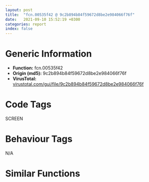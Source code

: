 ```yaml
---
layout: post
title:  "fcn.00535f42 @ 9c2b894b84f59672d8be2e984066f76f"
date:   2021-09-10 15:52:19 +0300
categories: report
index: false
---
```


# Generic Information
- **Function:** fcn.00535f42
- **Origin (md5):** 9c2b894b84f59672d8be2e984066f76f
- **VirusTotal:** [virustotal.com/gui/file/9c2b894b84f59672d8be2e984066f76f][virustotal_ref]

# Code Tags
<span class="tag" id="SCREEN">SCREEN</span>


# Behaviour Tags
<span class="bhv-tag" id="na">N/A</span>

# Similar Functions
<script type="text/javascript" src="https://www.gstatic.com/charts/loader.js"></script>
<script type="text/javascript">

    google.charts.load('current', {'packages':['corechart']});
    google.charts.setOnLoadCallback(drawChart);

    function drawChart() {
    var data = new google.visualization.DataTable();
        data.addColumn('number', 'X');
        data.addColumn('number', 'Y');
        data.addColumn({type: 'string', role: 'tooltip', 'p': {'html': true}});
        data.addColumn({'type': 'string', 'role': 'style'});
        
        data.addRows([
    [501.2510986328125, -828.1834106445312, '<b><a href="/report/fcn.00535f42@9c2b894b84f59672d8be2e984066f76f">fcn.00535f42</a><br>@9c2b894b84f59672d8be2e984066f76f</b><br>push 0x70<br>mov eax, 0x58145e<br>call fcn.00553908<br>mov edi, ecx<br>cmp dword[0x5e2cf4], 0<br>jne 0x536238<br>xor ebx, ebx<br>cmp dword[edi+0x80], ebx<br>jne 0x535f71<br>call fcn.004158be<br>jmp 0x536238<br>mov ecx, dword[ebp+8]<br>mov eax, dword[ebp+0xc]<br>cmp ecx, 0xffffffff<br>jne 0x535fd5<br>cmp eax, 0xffffffff<br>jne 0x535fd5<br>push ebx<br>push 9<br>push 0x110a<br>push dword[edi+0x20]<br>mov dword[ebp-0x20], ebx<br>mov dword[ebp-0x1c], ebx<br>mov dword[ebp-0x18], ebx<br>mov dword[ebp-0x14], ebx<br>call dword[sym.imp.USER32.dll_SendMessageW]<br>mov esi, eax<br>test esi, esi<br>je 0x536238<br>push ebx<br>lea eax, [ebp-0x20]<br>mov ecx, edi<br>push eax<br>push esi<br>call fcn.0042f8f4<br>test eax, eax<br>je 0x535ffe<br>mov eax, dword[ebp-0x20]<br>mov dword[ebp+8], eax<br>mov eax, dword[ebp-0x14]<br>inc eax<br>mov dword[ebp+0xc], eax<br>lea eax, [ebp+8]<br>push eax<br>push dword[edi+0x20]<br>call dword[sym.imp.USER32.dll_ClientToScreen]<br>jmp 0x535ffe<br>mov dword[ebp-0x14], eax<br>lea eax, [ebp-0x18]<br>push eax<br>push dword[edi+0x20]<br>mov dword[ebp-0x18], ecx<br>call dword[sym.imp.USER32.dll_ScreenToClient]<br>lea eax, [ebp-0x2c]<br>mov dword[ebp-0x2c], ebx<br>push eax<br>push dword[ebp-0x14]<br>mov ecx, edi<br>push dword[ebp-0x18]<br>call fcn.0042fa23<br>mov esi, eax<br>test esi, esi<br>je 0x536238<br>push 0x28<br>lea eax, [ebp-0x7c]<br>push ebx<br>push eax<br>call fcn.005576f0<br>add esp, 0xc<br>mov dword[ebp-0x7c], 4<br>lea eax, [ebp-0x7c]<br>mov dword[ebp-0x78], esi<br>push eax<br>push ebx<br>push 0x113e<br>push dword[edi+0x20]<br>call dword[sym.imp.USER32.dll_SendMessageW]<br>test eax, eax<br>je 0x536238<br>mov ebx, dword[ebp-0x58]<br>test ebx, ebx<br>je 0x536238<br>mov ecx, dword[ebx]<br>mov dword[ebp-0x28], ecx<br>test ecx, ecx<br>jne 0x536061<br>lea eax, [ebp-0x28]<br>push eax<br>call dword[sym.imp.SHELL32.dll_SHGetDesktopFolder]<br>test eax, eax<br>jns 0x536070<br>call fcn.0040f785<br>mov eax, dword[ecx]<br>push ecx<br>mov esi, dword[eax+4]<br>mov ecx, esi<br>call fcn.00553897<br>call esi<br>cmp dword[ebp-0x28], 0<br>je 0x536238<br>push dword[edi+0x20]<br>call dword[sym.imp.USER32.dll_GetParent]<br>push eax<br>call fcn.00415cb4<br>test eax, eax<br>jne 0x536091<br>xor edx, edx<br>jmp 0x536094<br>mov edx, dword[eax+0x20]<br>mov ecx, dword[ebp-0x28]<br>lea eax, [ebp-0x24]<br>and dword[ebp-0x24], 0<br>push eax<br>push 0<br>mov esi, dword[ecx]<br>lea eax, [ebx+8]<br>push 0x5b2724<br>push eax<br>push 1<br>push edx<br>push ecx<br>mov ecx, dword[esi+0x28]<br>mov dword[ebp-0x2c], edx<br>call fcn.00553897<br>call dword[esi+0x28]<br>test eax, eax<br>js 0x536222<br>call dword[sym.imp.USER32.dll_CreatePopupMenu]<br>mov ebx, eax<br>test ebx, ebx<br>je 0x536208<br>mov ecx, dword[ebp-0x24]<br>push 4<br>push 0x7fff<br>push 1<br>mov esi, dword[ecx]<br>push 0<br>push ebx<br>push ecx<br>mov ecx, dword[esi+0xc]<br>call fcn.00553897<br>call dword[esi+0xc]<br>test eax, eax<br>js 0x536208<br>mov eax, dword[ebp-0x24]<br>push 0x5e2cf4<br>push 0x5b2744<br>push eax<br>mov ecx, dword[eax]<br>mov esi, dword[ecx]<br>mov ecx, esi<br>call fcn.00553897<br>call esi<br>mov esi, dword[edi+0x20]<br>push 0<br>push esi<br>push 0<br>push dword[ebp+0xc]<br>push dword[ebp+8]<br>push 0x102<br>push ebx<br>call dword[sym.imp.USER32.dll_TrackPopupMenu]<br>push esi<br>mov ebx, eax<br>call dword[sym.imp.USER32.dll_IsWindow]<br>test eax, eax<br>je 0x536208<br>mov ecx, dword[0x5e2cf4]<br>test ecx, ecx<br>je 0x536164<br>mov eax, dword[ecx]<br>push ecx<br>mov esi, dword[eax+8]<br>mov ecx, esi<br>call fcn.00553897<br>call esi<br>xor esi, esi<br>mov dword[0x5e2cf4], esi<br>jmp 0x536166<br>xor esi, esi<br>test ebx, ebx<br>je 0x536208<br>call fcn.0042d89f<br>mov ecx, dword[eax+4]<br>call fcn.0041aacb<br>mov eax, dword[ebp-0x2c]<br>lea edx, [ebp-0x54]<br>mov dword[ebp-0x4c], eax<br>lea eax, [ebx-1]<br>mov dword[ebp-0x48], eax<br>mov eax, dword[ebp-0x24]<br>mov dword[ebp-0x50], esi<br>mov dword[ebp-0x44], esi<br>mov dword[ebp-0x40], esi<br>mov dword[ebp-0x38], esi<br>mov dword[ebp-0x34], esi<br>mov dword[ebp-0x54], 0x24<br>mov dword[ebp-0x3c], 1<br>mov ecx, dword[eax]<br>push edx<br>mov dword[ebp-4], esi<br>push eax<br>mov esi, dword[ecx+0x10]<br>mov ecx, esi<br>call fcn.00553897<br>call esi<br>test eax, eax<br>js 0x5361f5<br>push dword[edi+0x20]<br>call dword[sym.imp.USER32.dll_GetParent]<br>push eax<br>call fcn.00415cb4<br>test eax, eax<br>je 0x5361f5<br>push dword[edi+0x20]<br>call dword[sym.imp.USER32.dll_GetParent]<br>push eax<br>call fcn.00415cb4<br>push 0<br>push ebx<br>push dword[0x5df9c8]<br>push dword[eax+0x20]<br>call dword[sym.imp.USER32.dll_SendMessageW]<br>mov ecx, edi<br>call fcn.0041bde5<br>or dword[ebp-4], 0xffffffff<br>lea ecx, [ebp-0x2d]<br>call fcn.00413d7a<br>mov ecx, dword[ebp-0x24]<br>test ecx, ecx<br>je 0x536222<br>mov eax, dword[ecx]<br>push ecx<br>mov esi, dword[eax+8]<br>mov ecx, esi<br>call fcn.00553897<br>call esi<br>and dword[ebp-0x24], 0<br>mov ecx, dword[ebp-0x28]<br>test ecx, ecx<br>je 0x536238<br>mov eax, dword[ecx]<br>push ecx<br>mov esi, dword[eax+8]<br>mov ecx, esi<br>call fcn.00553897<br>call esi<br>call fcn.005538b2<br>ret 8<br><eoc> ', 'point { fill-color: #e0440e; }'],
[-501.2510986328125, 828.1834106445312, '<b><a href="/report/fcn.1002fb40@e5d49e0823e602f2ee948ac39d32c1eb">fcn.1002fb40</a><br>@e5d49e0823e602f2ee948ac39d32c1eb</b><br>push 0x70<br>mov eax, 0x1013c90c<br>call fcn.10124157<br>mov edi, ecx<br>cmp dword[0x101a1188], 0<br>jne 0x1002fdf4<br>xor esi, esi<br>cmp dword[edi+0x74], esi<br>jne 0x1002fb6c<br>call fcn.1000dc9a<br>jmp 0x1002fdf4<br>mov ecx, dword[ebp+8]<br>mov ebx, dword[sym.imp.USER32.dll_SendMessageW]<br>mov eax, dword[ebp+0xc]<br>cmp ecx, 0xffffffff<br>jne 0x1002fbd3<br>cmp eax, 0xffffffff<br>jne 0x1002fbd3<br>push esi<br>push 9<br>push 0x110a<br>push dword[edi+0x20]<br>mov dword[ebp-0x20], esi<br>mov dword[ebp-0x1c], esi<br>mov dword[ebp-0x18], esi<br>mov dword[ebp-0x14], esi<br>call ebx<br>mov esi, eax<br>test esi, esi<br>je 0x1002fdf4<br>push 0<br>lea eax, [ebp-0x20]<br>mov ecx, edi<br>push eax<br>push esi<br>call fcn.100558a6<br>test eax, eax<br>je 0x1002fbfc<br>mov eax, dword[ebp-0x20]<br>mov dword[ebp+8], eax<br>mov eax, dword[ebp-0x14]<br>inc eax<br>mov dword[ebp+0xc], eax<br>lea eax, [ebp+8]<br>push eax<br>push dword[edi+0x20]<br>call dword[sym.imp.USER32.dll_ClientToScreen]<br>jmp 0x1002fbfc<br>mov dword[ebp-0x14], eax<br>lea eax, [ebp-0x18]<br>push eax<br>push dword[edi+0x20]<br>mov dword[ebp-0x18], ecx<br>call dword[sym.imp.USER32.dll_ScreenToClient]<br>lea eax, [ebp-0x28]<br>mov dword[ebp-0x28], esi<br>push eax<br>push dword[ebp-0x14]<br>mov ecx, edi<br>push dword[ebp-0x18]<br>call fcn.100559cf<br>mov esi, eax<br>test esi, esi<br>je 0x1002fdf4<br>push 0x28<br>lea eax, [ebp-0x7c]<br>push 0<br>push eax<br>call fcn.10123640<br>add esp, 0xc<br>mov dword[ebp-0x7c], 4<br>lea eax, [ebp-0x7c]<br>mov dword[ebp-0x78], esi<br>push eax<br>push 0<br>push 0x113e<br>push dword[edi+0x20]<br>call ebx<br>test eax, eax<br>je 0x1002fdf4<br>mov esi, dword[ebp-0x58]<br>test esi, esi<br>je 0x1002fdf4<br>mov ecx, dword[esi]<br>mov dword[ebp-0x2c], ecx<br>test ecx, ecx<br>jne 0x1002fc64<br>lea eax, [ebp-0x2c]<br>push eax<br>call dword[sym.imp.SHELL32.dll_SHGetDesktopFolder]<br>xor ecx, ecx<br>test eax, eax<br>setns cl<br>test ecx, ecx<br>jne 0x1002fc6a<br>call fcn.10009c74<br>mov eax, dword[ecx]<br>push ecx<br>call dword[eax+4]<br>cmp dword[ebp-0x2c], 0<br>je 0x1002fdf4<br>push dword[edi+0x20]<br>call dword[sym.imp.USER32.dll_GetParent]<br>push eax<br>call fcn.1000def0<br>test eax, eax<br>jne 0x1002fc8b<br>xor ebx, ebx<br>jmp 0x1002fc8e<br>mov ebx, dword[eax+0x20]<br>mov ecx, dword[ebp-0x2c]<br>lea eax, [ebp-0x24]<br>and dword[ebp-0x24], 0<br>push eax<br>push 0<br>mov edx, dword[ecx]<br>lea eax, [esi+8]<br>push 0x1017ae94<br>push eax<br>push 1<br>push ebx<br>push ecx<br>mov dword[ebp-0x28], ebx<br>call dword[edx+0x28]<br>test eax, eax<br>js 0x1002fde7<br>call dword[sym.imp.USER32.dll_CreatePopupMenu]<br>mov ebx, eax<br>test ebx, ebx<br>je 0x1002fdd6<br>mov ecx, dword[ebp-0x24]<br>push 4<br>push 0x7fff<br>push 1<br>mov edx, dword[ecx]<br>push 0<br>push ebx<br>push ecx<br>call dword[edx+0xc]<br>test eax, eax<br>js 0x1002fdd6<br>mov eax, dword[ebp-0x24]<br>push 0x101a1188<br>push 0x1017aeb4<br>push eax<br>mov ecx, dword[eax]<br>call dword[ecx]<br>mov esi, dword[edi+0x20]<br>push 0<br>push esi<br>push 0<br>push dword[ebp+0xc]<br>push dword[ebp+8]<br>push 0x102<br>push ebx<br>call dword[sym.imp.USER32.dll_TrackPopupMenu]<br>push esi<br>mov ebx, eax<br>call dword[sym.imp.USER32.dll_IsWindow]<br>test eax, eax<br>je 0x1002fdd6<br>mov ecx, dword[0x101a1188]<br>test ecx, ecx<br>je 0x1002fd39<br>mov eax, dword[ecx]<br>push ecx<br>call dword[eax+8]<br>and dword[0x101a1188], 0<br>test ebx, ebx<br>je 0x1002fdd6<br>call fcn.1000b62f<br>mov ecx, dword[eax+4]<br>call fcn.10005eb7<br>mov eax, dword[ebp-0x28]<br>lea edx, [ebp-0x54]<br>and dword[ebp-0x50], 0<br>and dword[ebp-0x44], 0<br>and dword[ebp-0x40], 0<br>and dword[ebp-0x38], 0<br>and dword[ebp-0x34], 0<br>and dword[ebp-4], 0<br>mov dword[ebp-0x4c], eax<br>lea eax, [ebx-1]<br>mov dword[ebp-0x48], eax<br>mov eax, dword[ebp-0x24]<br>mov dword[ebp-0x54], 0x24<br>mov dword[ebp-0x3c], 1<br>push edx<br>mov ecx, dword[eax]<br>push eax<br>call dword[ecx+0x10]<br>test eax, eax<br>js 0x1002fdc3<br>push dword[edi+0x20]<br>mov esi, dword[sym.imp.USER32.dll_GetParent]<br>call esi<br>push eax<br>call fcn.1000def0<br>test eax, eax<br>je 0x1002fdc3<br>push dword[edi+0x20]<br>call esi<br>push eax<br>call fcn.1000def0<br>push 0<br>push ebx<br>push dword[0x101a1c90]<br>push dword[eax+0x20]<br>call dword[sym.imp.USER32.dll_SendMessageW]<br>mov ecx, edi<br>call fcn.100127a0<br>or dword[ebp-4], 0xffffffff<br>lea ecx, [ebp-0x2d]<br>call fcn.1000c28e<br>mov ecx, dword[ebp-0x24]<br>test ecx, ecx<br>je 0x1002fde7<br>mov eax, dword[ecx]<br>push ecx<br>call dword[eax+8]<br>and dword[ebp-0x24], 0<br>mov ecx, dword[ebp-0x2c]<br>test ecx, ecx<br>je 0x1002fdf4<br>mov eax, dword[ecx]<br>push ecx<br>call dword[eax+8]<br>call fcn.10124106<br>ret 8<br><eoc> ', 'null'],

        ]);

    var options = {
        title: 'Similarity Plot',
        legend: 'none',
        colors: ['#dedbd9', '#e6693e', '#ec8f6e', '#f3b49f', '#f6c7b6'],
        tooltip: {isHtml: true, trigger: 'both'},
        explorer: {
        actions: ["dragToZoom", "rightClickToReset"],
        },
        chartArea: {
        width: '80%',
        height: '80%'
        },
        width: '100%',
        height: '100%'
    };

    var chart = new google.visualization.ScatterChart(document.getElementById('chart_div'));

    chart.draw(data, options);
    }
    
</script>


<div id="chart_div" style="width: 100%px; height: 100%;"></div>

# Disassembled Code
{% highlight nasm %}

push 0x70
mov eax, 0x58145e
call fcn.00553908
mov edi, ecx
cmp dword[0x5e2cf4], 0
jne 0x536238
xor ebx, ebx
cmp dword[edi+0x80], ebx
jne 0x535f71
call fcn.004158be
jmp 0x536238
mov ecx, dword[ebp+8]
mov eax, dword[ebp+0xc]
cmp ecx, 0xffffffff
jne 0x535fd5
cmp eax, 0xffffffff
jne 0x535fd5
push ebx
push 9
push 0x110a
push dword[edi+0x20]
mov dword[ebp-0x20], ebx
mov dword[ebp-0x1c], ebx
mov dword[ebp-0x18], ebx
mov dword[ebp-0x14], ebx
call dword[sym.imp.USER32.dll_SendMessageW]
mov esi, eax
test esi, esi
je 0x536238
push ebx
lea eax, [ebp-0x20]
mov ecx, edi
push eax
push esi
call fcn.0042f8f4
test eax, eax
je 0x535ffe
mov eax, dword[ebp-0x20]
mov dword[ebp+8], eax
mov eax, dword[ebp-0x14]
inc eax
mov dword[ebp+0xc], eax
lea eax, [ebp+8]
push eax
push dword[edi+0x20]
call dword[sym.imp.USER32.dll_ClientToScreen]
jmp 0x535ffe
mov dword[ebp-0x14], eax
lea eax, [ebp-0x18]
push eax
push dword[edi+0x20]
mov dword[ebp-0x18], ecx
call dword[sym.imp.USER32.dll_ScreenToClient]
lea eax, [ebp-0x2c]
mov dword[ebp-0x2c], ebx
push eax
push dword[ebp-0x14]
mov ecx, edi
push dword[ebp-0x18]
call fcn.0042fa23
mov esi, eax
test esi, esi
je 0x536238
push 0x28
lea eax, [ebp-0x7c]
push ebx
push eax
call fcn.005576f0
add esp, 0xc
mov dword[ebp-0x7c], 4
lea eax, [ebp-0x7c]
mov dword[ebp-0x78], esi
push eax
push ebx
push 0x113e
push dword[edi+0x20]
call dword[sym.imp.USER32.dll_SendMessageW]
test eax, eax
je 0x536238
mov ebx, dword[ebp-0x58]
test ebx, ebx
je 0x536238
mov ecx, dword[ebx]
mov dword[ebp-0x28], ecx
test ecx, ecx
jne 0x536061
lea eax, [ebp-0x28]
push eax
call dword[sym.imp.SHELL32.dll_SHGetDesktopFolder]
test eax, eax
jns 0x536070
call fcn.0040f785
mov eax, dword[ecx]
push ecx
mov esi, dword[eax+4]
mov ecx, esi
call fcn.00553897
call esi
cmp dword[ebp-0x28], 0
je 0x536238
push dword[edi+0x20]
call dword[sym.imp.USER32.dll_GetParent]
push eax
call fcn.00415cb4
test eax, eax
jne 0x536091
xor edx, edx
jmp 0x536094
mov edx, dword[eax+0x20]
mov ecx, dword[ebp-0x28]
lea eax, [ebp-0x24]
and dword[ebp-0x24], 0
push eax
push 0
mov esi, dword[ecx]
lea eax, [ebx+8]
push 0x5b2724
push eax
push 1
push edx
push ecx
mov ecx, dword[esi+0x28]
mov dword[ebp-0x2c], edx
call fcn.00553897
call dword[esi+0x28]
test eax, eax
js 0x536222
call dword[sym.imp.USER32.dll_CreatePopupMenu]
mov ebx, eax
test ebx, ebx
je 0x536208
mov ecx, dword[ebp-0x24]
push 4
push 0x7fff
push 1
mov esi, dword[ecx]
push 0
push ebx
push ecx
mov ecx, dword[esi+0xc]
call fcn.00553897
call dword[esi+0xc]
test eax, eax
js 0x536208
mov eax, dword[ebp-0x24]
push 0x5e2cf4
push 0x5b2744
push eax
mov ecx, dword[eax]
mov esi, dword[ecx]
mov ecx, esi
call fcn.00553897
call esi
mov esi, dword[edi+0x20]
push 0
push esi
push 0
push dword[ebp+0xc]
push dword[ebp+8]
push 0x102
push ebx
call dword[sym.imp.USER32.dll_TrackPopupMenu]
push esi
mov ebx, eax
call dword[sym.imp.USER32.dll_IsWindow]
test eax, eax
je 0x536208
mov ecx, dword[0x5e2cf4]
test ecx, ecx
je 0x536164
mov eax, dword[ecx]
push ecx
mov esi, dword[eax+8]
mov ecx, esi
call fcn.00553897
call esi
xor esi, esi
mov dword[0x5e2cf4], esi
jmp 0x536166
xor esi, esi
test ebx, ebx
je 0x536208
call fcn.0042d89f
mov ecx, dword[eax+4]
call fcn.0041aacb
mov eax, dword[ebp-0x2c]
lea edx, [ebp-0x54]
mov dword[ebp-0x4c], eax
lea eax, [ebx-1]
mov dword[ebp-0x48], eax
mov eax, dword[ebp-0x24]
mov dword[ebp-0x50], esi
mov dword[ebp-0x44], esi
mov dword[ebp-0x40], esi
mov dword[ebp-0x38], esi
mov dword[ebp-0x34], esi
mov dword[ebp-0x54], 0x24
mov dword[ebp-0x3c], 1
mov ecx, dword[eax]
push edx
mov dword[ebp-4], esi
push eax
mov esi, dword[ecx+0x10]
mov ecx, esi
call fcn.00553897
call esi
test eax, eax
js 0x5361f5
push dword[edi+0x20]
call dword[sym.imp.USER32.dll_GetParent]
push eax
call fcn.00415cb4
test eax, eax
je 0x5361f5
push dword[edi+0x20]
call dword[sym.imp.USER32.dll_GetParent]
push eax
call fcn.00415cb4
push 0
push ebx
push dword[0x5df9c8]
push dword[eax+0x20]
call dword[sym.imp.USER32.dll_SendMessageW]
mov ecx, edi
call fcn.0041bde5
or dword[ebp-4], 0xffffffff
lea ecx, [ebp-0x2d]
call fcn.00413d7a
mov ecx, dword[ebp-0x24]
test ecx, ecx
je 0x536222
mov eax, dword[ecx]
push ecx
mov esi, dword[eax+8]
mov ecx, esi
call fcn.00553897
call esi
and dword[ebp-0x24], 0
mov ecx, dword[ebp-0x28]
test ecx, ecx
je 0x536238
mov eax, dword[ecx]
push ecx
mov esi, dword[eax+8]
mov ecx, esi
call fcn.00553897
call esi
call fcn.005538b2
ret 8

{% endhighlight %}

[virustotal_ref]: https://www.virustotal.com/gui/file/9c2b894b84f59672d8be2e984066f76f